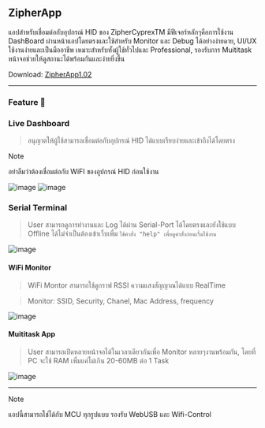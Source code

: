  ## ZipherApp
แอปสำหรับเชื่อมต่อกับอุปกรณ์ HID ของ ZipherCyprexTM มีฟีเจอร์หลักๆคือการใช้งาน DashBoard ผ่านหน้าแอปโดยตรงและใช้สำหรับ Monitor และ Debug ได้อย่างง่ายดาย, UI/UX ใช้งานง่ายและเป็นมืออาชีพ เหมาะสำหรับทั้งผู้ใช้ทั่วไปและ Professional, รองรับการ Muititask หน้าจอช่วยให้ดูสถานะได้พร้อมกันและง่ายยิ่งขึ้น


Download: [ZipherApp1.02](https://github.com/ZipherCyprex/ZipherApp/releases/tag/1.0.2)


---

### Feature 🎱
### Live Dashboard
> อนุญาตให้ผู้ใช้สามารถเชื่อมต่อกับอุปกรณ์ HID ได้แบบเรียบง่ายและเข้าถึงได้โดยตรง

> [!NOTE]
>
> อย่าลืมว่าต้องเชื่อมต่อกับ WiFI ของอุุปกรณ์ HID ก่อนใช้งาน

![image](https://github.com/user-attachments/assets/9a69fbee-dab2-4f58-bf7d-fea9f9aac24d)
![image](https://github.com/user-attachments/assets/6c72b247-c729-45ea-9299-227e640bc081)





### Serial Terminal
> User สามารถดูการทำงานและ Log ได้ผ่าน Serial-Port ได้โดยตรงและยังใช้แบบ Offline ได้ไม่จำเป็นต้องเข้าเว็บเพื่ม
> `ใช้คำสั่ง "help" เพื่อดูคำสั่งก่อนเรื่มใช้งาน`

![image](https://github.com/user-attachments/assets/4400f203-97a6-4bfc-b5cb-ffb61f40414b)



#### WiFi Monitor
> WiFi Montor สามารถใช้ดูกราฟ RSSI ความแสงสัญญาณได้แบบ RealTime

> Monitor: SSID, Security, Chanel, Mac Address, frequency

![image](https://github.com/user-attachments/assets/9399d659-15d8-442d-bbca-3a80bd6064c9)



#### Muititask App
> User สามารถเปิดหลายหน้าจอได้ในเวลาเดียวกันเพื่อ Monitor หลายๆงานพร้อมกัน, โดยที่ PC จะใช้ RAM เพื่มแค่ไม่เกิน 20-60MB ต่อ 1 Task

![image](https://github.com/user-attachments/assets/17b13d29-28e6-4415-bd56-23859e568630)


--- 
> [!NOTE]
>
> แอปนี้สามารถใช่ได้กับ MCU ทุกรูปแบบ รองรับ WebUSB และ Wifi-Control
